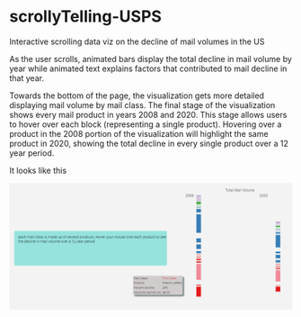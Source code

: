 # scrollyTelling-USPS

Interactive scrolling data viz on the decline of mail volumes in the US

As the user scrolls, animated bars display the total decline in mail volume by year while animated text explains factors that contributed to mail decline in that year.

Towards the bottom of the page, the visualization gets more detailed displaying mail volume by mail class. The final stage of the visualization shows every mail product in years 2008 and 2020. This stage allows users to hover over each block (representing a single product). Hovering over a product in the 2008 portion of the visualization will highlight the same product in 2020, showing the total decline in every single product over a 12 year period.

It looks like this

![Alt text](/printScreen.png?raw=true "Title")
